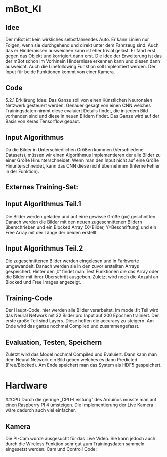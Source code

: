 # mBot_KI

## Idee
Der mBot ist kein wirkliches selbstfahrendes Auto. Er kann Linien nur Folgen,
wenn sie durchgehend und direkt unter dem Fahrzeug sind.
Auch das er Hindernissen ausweichen kann ist eher trivial gelöst.
Er fährt erst gegen das Objekt und korrigiert dann erst. Die Idee der Erweiterung
ist das der mBot schon im Vorhinein Hindernisse erkennen kann
und diesen dann ausweicht. Auch die Linefollowing Funktion
soll Implemtiert werden. Der Input für beide Funktionen kommt von einer Kamera.

## Code
5.2.1 Erklärung Idee:
Das Ganze soll von einen Künstlichen Neuronalen Netzwerk gesteuert werden.
Genauer gesagt von einen CNN welches Trainingsdaten nimmt diese evaluiert Details findet,
die in jedem Bild vorhanden sind und diese in neuen Bildern findet. Das Ganze wird auf der Basis
von Keras Tensorflow gebaut.

## Input Algorithmus
Da die Bilder in Unterschiedlichen Größen kommen (Verschiedene Datasets),
müssen wir einen Algorithmus Implementieren der alle Bilder zu einer Größe
Hinunterschneidet. Wenn man den Input nicht auf eine Größe Hinunterschneidet,
kann das CNN diese nicht übernehmen (Interne Fehler in der Funktion). 

## Externes Training-Set:

## Input Algorithmus Teil.1
Die Bilder werden geladen und auf eine gewisse Größe (px) geschnitten.
Danach werden die Bilder mit den neuen zugeschnittenen Bildern überschrieben
und ein Blocked Array (X=Bilder, Y=Beschriftung) und ein Free Array mit der
Länge der beiden erstellt.

## Input Algorithmus Teil.2
Die zugeschnittenen Bilder werden eingelesen und in Farbwerte umgewandelt.
Danach werden sie in den zuvor erstellten Arrays gespeichert.
Hinter den ‚#‘ findet man Test Funktionen die das Array oder die Bilder
mit ihrer Überschrift ausgeben.
Zuletzt wird noch die Anzahl an Blocked und Free Images angezeigt.

## Training-Code
Der Haupt-Code, hier werden alle Bilder verarbeitet.
Im model.fit Teil wird das Neural Network mit 32 Bilder pro Input
auf 200 Epochen trainiert. Der erste große Teil sind Layers.
Diese helfen die accuracy zu steigern. Am Ende wird das ganze nochmal
Compiled und zusammengefasst.

## Evaluation, Testen, Speichern
Zuletzt wird das Model nochmal Compiled und Evaluiert. Dann kann man dem
Neural Network ein Bild geben welches es dann Predicted (Free/Blocked).
Am Ende speichert man das System als HDF5 gespeichert. 

# Hardware
##CPU
Durch die geringe „CPU-Leistung“ des Arduinos müsste man auf einen
Raspberry PI 4 umsteigen. Die Implementierung der Live Kamera wäre
dadurch auch viel einfacher.

## Kamera
Die PI-Cam wurde ausgesucht für das Live Video.
Sie kann jedoch auch durch die Wireless Funktion sehr gut
zum Trainingsdaten sammeln eingesetzt werden.
Cam und Controll Code:
